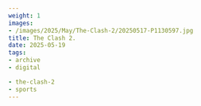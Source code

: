 ```yaml
---
weight: 1
images:
- /images/2025/May/The-Clash-2/20250517-P1130597.jpg
title: The Clash 2.
date: 2025-05-19
tags:
- archive
- digital

- the-clash-2
- sports
---
```


